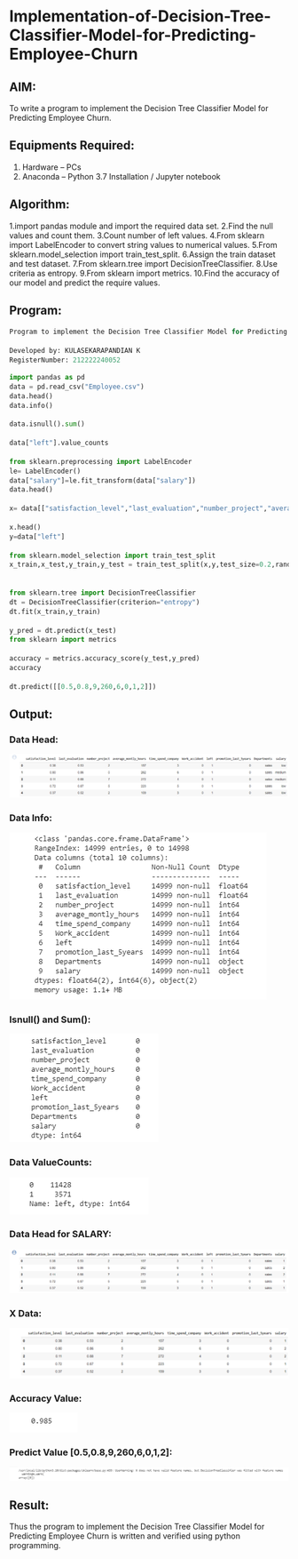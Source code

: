 # Implementation-of-Decision-Tree-Classifier-Model-for-Predicting-Employee-Churn

## AIM:
To write a program to implement the Decision Tree Classifier Model for Predicting Employee Churn.

## Equipments Required:
1. Hardware – PCs
2. Anaconda – Python 3.7 Installation / Jupyter notebook

## Algorithm:

1.import pandas module and import the required data set.
2.Find the null values and count them.
3.Count number of left values.
4.From sklearn import LabelEncoder to convert string values to numerical values.
5.From sklearn.model_selection import train_test_split.
6.Assign the train dataset and test dataset.
7.From sklearn.tree import DecisionTreeClassifier.
8.Use criteria as entropy.
9.From sklearn import metrics.
10.Find the accuracy of our model and predict the require values.

## Program:
```python
Program to implement the Decision Tree Classifier Model for Predicting Employee Churn.

Developed by: KULASEKARAPANDIAN K
RegisterNumber: 212222240052
```

```python
import pandas as pd
data = pd.read_csv("Employee.csv")
data.head()
data.info()

data.isnull().sum()

data["left"].value_counts

from sklearn.preprocessing import LabelEncoder
le= LabelEncoder()
data["salary"]=le.fit_transform(data["salary"])
data.head()

x= data[["satisfaction_level","last_evaluation","number_project","average_montly_hours","time_spend_company","Work_accident","promotion_last_5years","salary"]]

x.head()
y=data["left"]

from sklearn.model_selection import train_test_split
x_train,x_test,y_train,y_test = train_test_split(x,y,test_size=0.2,random_state = 100)


from sklearn.tree import DecisionTreeClassifier
dt = DecisionTreeClassifier(criterion="entropy")
dt.fit(x_train,y_train)

y_pred = dt.predict(x_test)
from sklearn import metrics

accuracy = metrics.accuracy_score(y_test,y_pred)
accuracy

dt.predict([[0.5,0.8,9,260,6,0,1,2]])
```

## Output:

### Data Head:
![OUTPUT](/datahead.png)

### Data Info:
![OUTPUT](/datainfo.png)

### Isnull() and Sum():
![OUTPUT](/isnull_sum.png)

### Data ValueCounts:
![OUTPUT](/valuecounts.png)

### Data Head for SALARY:
![OUTPUT](/salaryhead.png)

### X Data:
![OUTPUT](/xhead.png)

### Accuracy Value:
![OUTPUT](/accuracy.png)

### Predict Value [0.5,0.8,9,260,6,0,1,2]:
![OUTPUT](/predict.png)

## Result:
Thus the program to implement the  Decision Tree Classifier Model for Predicting Employee Churn is written and verified using python programming.
